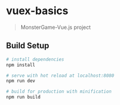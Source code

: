 # vuex-basics

> MonsterGame-Vue.js project

## Build Setup

``` bash
# install dependencies
npm install

# serve with hot reload at localhost:8080
npm run dev

# build for production with minification
npm run build
